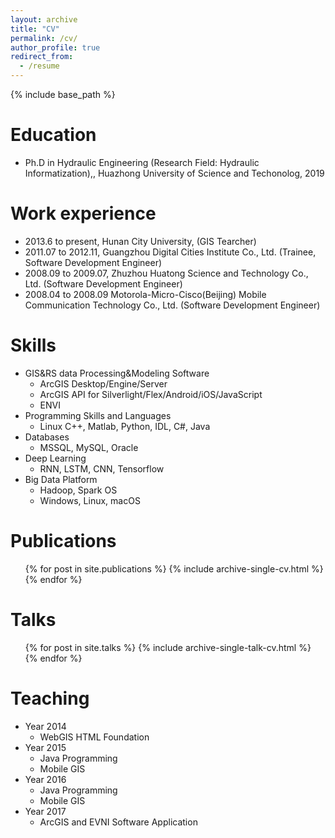 ```yaml
---
layout: archive
title: "CV"
permalink: /cv/
author_profile: true
redirect_from:
  - /resume
---
```


{% include base_path %}

Education
======
<!--* B.S. in Testing Science, Testing University, 2012-->
<!--* M.S. in Testonomy, Testing University, 2014-->
* Ph.D in Hydraulic Engineering (Research Field: Hydraulic Informatization),, Huazhong University of Science and Techonolog, 2019

Work experience
======
* 2013.6 to present, Hunan City University, (GIS Tearcher)
* 2011.07 to 2012.11, Guangzhou Digital Cities Institute Co., Ltd. (Trainee, Software Development Engineer)
* 2008.09 to 2009.07, Zhuzhou Huatong Science and Technology Co., Ltd. (Software Development Engineer)
* 2008.04 to 2008.09 Motorola-Micro-Cisco(Beijing) Mobile Communication Technology Co., Ltd. (Software Development Engineer)
  
Skills
======
+ GIS&RS data Processing&Modeling Software
   + ArcGIS Desktop/Engine/Server
   + ArcGIS API for Silverlight/Flex/Android/iOS/JavaScript
   + ENVI
+ Programming Skills and Languages
   + Linux C++, Matlab, Python, IDL, C#, Java
+ Databases
   + MSSQL, MySQL, Oracle
+ Deep Learning
   + RNN, LSTM, CNN, Tensorflow
+ Big Data Platform
   + Hadoop, Spark
OS
   + Windows, Linux, macOS

Publications
======
  <ul>{% for post in site.publications %}
    {% include archive-single-cv.html %}
  {% endfor %}</ul>
  
Talks
======
  <ul>{% for post in site.talks %}
    {% include archive-single-talk-cv.html %}
  {% endfor %}</ul>
  
Teaching
======
* Year 2014
   * WebGIS
HTML Foundation
* Year 2015
   * Java Programming
   * Mobile GIS
* Year 2016
   * Java Programming
   * Mobile GIS
* Year 2017
   * ArcGIS and EVNI Software Application
  
<!--Service and leadership
======
* Currently signed in to 49 different slack teams
-->
